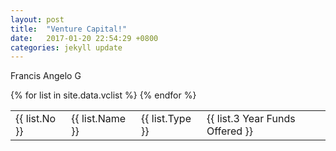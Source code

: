 ```yaml
---
layout: post
title:  "Venture Capital!"
date:   2017-01-20 22:54:29 +0800
categories: jekyll update
---
```


Francis Angelo G

<table>
{% for list in site.data.vclist %}
  <tr>
   <td>
        {{ list.No }}
    </td>
     <td>
        {{ list.Name }}
    </td>
      <td>
        {{ list.Type }}
    </td>
    <td>
        {{ list.3 Year Funds Offered }}
    </td>
  </tr>
{% endfor %}
</table>

